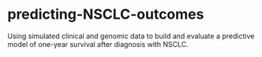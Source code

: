 # predicting-NSCLC-outcomes
Using simulated clinical and genomic data to build and evaluate a predictive model of one-year survival after diagnosis with NSCLC.
